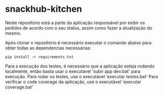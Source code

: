 # snackhub-kitchen
Neste repositório está a parte da aplicação responsável por exibir os pedidos de acordo com o seu status, assim como fazer a atualização do mesmo.

Após clonar o repositório é necessário executar o comando abaixo para obter todas as dependencias necessárias:
```
pip install -r requirements.txt
```

Para a execução dos testes, é necessário que a aplicação esteja rodando localmente, então basta usar o executável 'subir app dev.bat' para execução.
Para rodar os testes, use o executável 'executar testes.bat'
Para verificar o code coverage da aplicação, use o executável 'executar coverage.bat'
